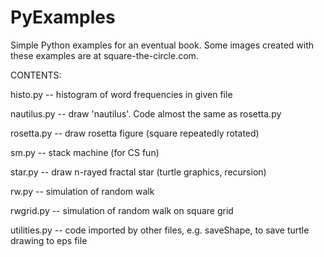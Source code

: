 PyExamples
==========

Simple Python examples for an eventual book. Some images created with these examples are at square-the-circle.com.

CONTENTS:

histo.py        -- histogram of word frequencies in given file

nautilus.py     -- draw 'nautilus'. Code almost the same as rosetta.py

rosetta.py       -- draw rosetta figure (square repeatedly rotated)

sm.py           -- stack machine (for CS fun)

star.py         -- draw n-rayed fractal star (turtle graphics, recursion)

rw.py            -- simulation of random walk

rwgrid.py        -- simulation of random walk on square grid

utilities.py     -- code imported by other files, e.g. saveShape, to save turtle drawing to eps file
